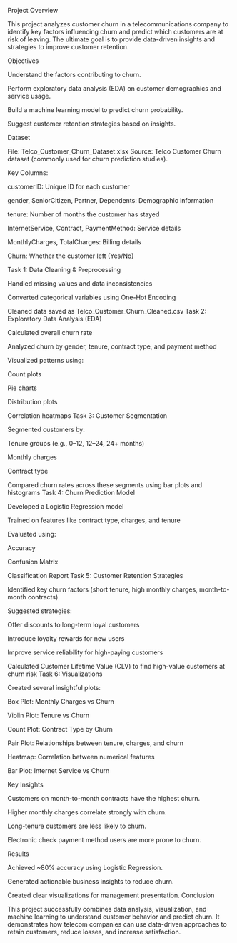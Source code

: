 
Project Overview

This project analyzes customer churn in a telecommunications company to identify key factors influencing churn and predict which customers are at risk of leaving.
The ultimate goal is to provide data-driven insights and strategies to improve customer retention.

Objectives

Understand the factors contributing to churn.

Perform exploratory data analysis (EDA) on customer demographics and service usage.

Build a machine learning model to predict churn probability.

Suggest customer retention strategies based on insights.

Dataset

File: Telco_Customer_Churn_Dataset.xlsx
Source: Telco Customer Churn dataset (commonly used for churn prediction studies).

Key Columns:

customerID: Unique ID for each customer

gender, SeniorCitizen, Partner, Dependents: Demographic information

tenure: Number of months the customer has stayed

InternetService, Contract, PaymentMethod: Service details

MonthlyCharges, TotalCharges: Billing details

Churn: Whether the customer left (Yes/No)

Task 1: Data Cleaning & Preprocessing

Handled missing values and data inconsistencies

Converted categorical variables using One-Hot Encoding

Cleaned data saved as Telco_Customer_Churn_Cleaned.csv
Task 2: Exploratory Data Analysis (EDA)

Calculated overall churn rate

Analyzed churn by gender, tenure, contract type, and payment method

Visualized patterns using:

Count plots

Pie charts

Distribution plots

Correlation heatmaps
Task 3: Customer Segmentation

Segmented customers by:

Tenure groups (e.g., 0–12, 12–24, 24+ months)

Monthly charges

Contract type

Compared churn rates across these segments using bar plots and histograms
Task 4: Churn Prediction Model

Developed a Logistic Regression model

Trained on features like contract type, charges, and tenure

Evaluated using:

Accuracy

Confusion Matrix

Classification Report
Task 5: Customer Retention Strategies

Identified key churn factors (short tenure, high monthly charges, month-to-month contracts)

Suggested strategies:

Offer discounts to long-term loyal customers

Introduce loyalty rewards for new users

Improve service reliability for high-paying customers

Calculated Customer Lifetime Value (CLV) to find high-value customers at churn risk
Task 6: Visualizations

Created several insightful plots:

Box Plot: Monthly Charges vs Churn

Violin Plot: Tenure vs Churn

Count Plot: Contract Type by Churn

Pair Plot: Relationships between tenure, charges, and churn

Heatmap: Correlation between numerical features

Bar Plot: Internet Service vs Churn

Key Insights

Customers on month-to-month contracts have the highest churn.

Higher monthly charges correlate strongly with churn.

Long-tenure customers are less likely to churn.

Electronic check payment method users are more prone to churn.

Results

Achieved ~80% accuracy using Logistic Regression.

Generated actionable business insights to reduce churn.

Created clear visualizations for management presentation.
Conclusion

This project successfully combines data analysis, visualization, and machine learning to understand customer behavior and predict churn.
It demonstrates how telecom companies can use data-driven approaches to retain customers, reduce losses, and increase satisfaction.
